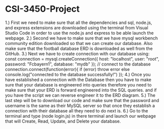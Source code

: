 ﻿# CSI-3450-Project
1.) First we need to make sure that all the dependencies and sql, node.js, and express extensions are downloaded using the terminal from Visual Studio Code in order to use the node.js and express to be able launch the webpage.
2.) Second we have to make sure that we have mysql workbench community edition downloaded so that we can create our database. Also make sure that the football database ERD is downloaded as well from the GitHub.
3.) Next we have to create connection with our database using:
const connection = mysql.createConnection({
host: "localhost",
user: "root",
password: "Fcbayern1",
database: "mydb"
});
// connect to the database
connection.connect(function(error){
if (error) throw error
else console.log("connected to the database successfully!")
});
4.) Once you have established a connection with the Database then you have to make sure that your database is engineered into queries therefore you need to make sure that your ERD is forward engineered into the SQL queries. and if you have the script we can reverse engineer it to the ERD diagram.
5.) The last step will be to download our code and make sure that the password and username is the same as their MySQL server so that once they establish a connection with their database all they need to do next is.
6.) Go to the terminal and type (node login.js) in there terminal and launch our webpage that will Create, Read, Update, and Delete your database.
